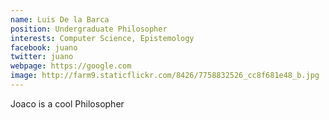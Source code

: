```yaml
---
name: Luis De la Barca
position: Undergraduate Philosopher
interests: Computer Science, Epistemology
facebook: juano
twitter: juano
webpage: https://google.com
image: http://farm9.staticflickr.com/8426/7758832526_cc8f681e48_b.jpg
---
```

Joaco is a cool Philosopher
